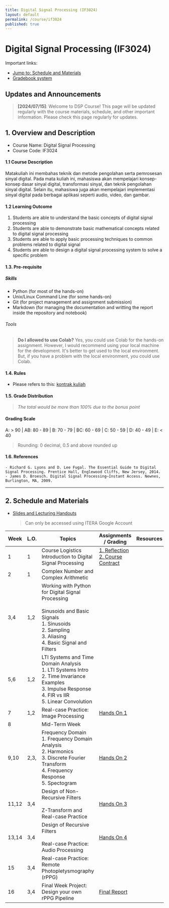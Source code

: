 ```yaml
---
title: Digital Signal Processing (IF3024)
layout: default
permalink: /course/if3024
published: true
---
```


# Digital Signal Processing (IF3024)

Important links:
- [Jump to: Schedule and Materials](#2-schedule-and-materials)
- [Gradebook system](https://gradebook.mctm.web.id)

## Updates and Announcements
> **[2024/07/15]**: Welcome to DSP Course! This page will be updated regularly with the course materials, schedule, and other important information. Please check this page regularly for updates.

## 1. Overview and Description
* Course Name: Digital Signal Processing
* Course Code: IF3024

#### 1.1 Course Description
Matakuliah ini membahas teknik dan metode pengolahan serta pemrosesan sinyal digital. Pada mata kuliah ini, mahasiswa akan mempelajari konsep-konsep dasar sinyal digital, transformasi sinyal, dan teknik pengolahan sinyal digital. Selain itu, mahasiswa juga akan mempelajari implementasi sinyal digital pada berbagai aplikasi seperti audio, video, dan gambar.

#### 1.2 Learning Outcome
1. Students are able to understand the basic concepts of digital signal processing
2. Students are able to demonstrate basic mathematical concepts related to digital signal processing
3. Students are able to apply basic processing techniques to common problems related to digital signal
4. Students are able to design a digital signal processing system to solve a specific problem

#### 1.3. Pre-requisite

##### Skills
- Python (for most of the hands-on)
- Unix/Linux Command Line (for some hands-on)
- Git (for project management and assignment submission)
- Markdown (for managing the documentation and writting the report inside the repository and notebook)

###### Tools

> **Do I allowed to use Colab?**
> Yes, you could use Colab for the hands-on assignment. However, I would recommend using your local machine for the development. It's better to get used to the local environment. But, if you have a problem with the local environment, you could use Colab.

#### 1.4. Rules
- Please refers to this: [kontrak kuliah](/course/rules)

#### 1.5. Grade Distribution

> *The total would be more than 100% due to the bonus point*

#### Grading Scale
A: > 90 | AB: 80 - 89 | B: 70 - 79 | BC: 60 - 69 | C: 50 - 59 | D: 40 - 49 | E: < 40
> Rounding: 0 decimal, 0.5 and above rounded up




#### 1.6. References
```
- Richard G. Lyons and D. Lee Fugal. The Essential Guide to Digital Signal Processing. Prentice Hall, Englewood Cliffs, New Jersey, 2014. 
- James D. Broesch. Digital Signal Processing–Instant Access. Newnes, Burlington, MA, 2009.
```

---

## 2. Schedule and Materials

- [Slides and Lecturing Handouts](https://drive.google.com/drive/folders/1pSs4TtdRbEgbb3drLUhcTXlqzGdm8yYr?usp=sharing)
    > Can only be accessed using ITERA Google Account

| Week  | L.O. | Topics                                                                                                                                                            | Assignments / Grading                                                           | Resources |
| ----- | ---- | ----------------------------------------------------------------------------------------------------------------------------------------------------------------- | ------------------------------------------------------------------------------- | --------- |
| 1     | 1    | Course Logistics<br>Introduction to Digital Signal Processing                                                                                                     | [1. Reflection]()<br> [2. Course Contract](https://forms.gle/5zmMsRCKbZAB8F1u5) |           |
| 2     | 1    | Complex Number and Complex Arithmetic                                                                                                                             |                                                                                 |           |
| 3,4   | 1,2  | Working with Python for Digital Signal Processing<br><br>Sinusoids and Basic Signals<br>1. Sinusoids<br>2. Sampling<br>3. Aliasing<br>4. Basic Signal and Filters |                                                                                 |           |
| 5,6   | 1,2  | LTI Systems and Time Domain Analysis<br>1. LTI Systems Intro<br>2. Time Invariance Examples<br>3. Impulse Response<br>4. FIR vs IIR<br>5. Linear Convolution      |                                                                                 |           |
| 7     | 1,2  | Real-case Practice: Image Processing                                                                                                                              | [Hands On 1]()                                                                  |           |
| 8     |      | Mid-Term Week                                                                                                                                                     |                                                                                 |           |
| 9,10  | 2,3, | Frequency Domain<br>1. Frequency Domain Analysis<br>2. Harmonics<br>3. Discrete Fourier Transform<br>4. Frequency Response<br>5. Spectogram                       | [Hands On 2]()                                                                  |           |
| 11,12 | 3,4  | Design of Non-Recursive Filters<br><br>Z-Transform and Real-case Practice                                                                                         | [Hands On 3]()                                                                  |           |
| 13,14 | 3,4  | Design of Recursive Filters<br><br>Real-case Practice: Audio Processing                                                                                           | [Hands On 4]()                                                                  |           |
| 15    | 3,4  | Real-case Practice: Remote Photopletysmography (rPPG)                                                                                                             |                                                                                 |           |
| 16    | 3,4  | Final Week Project: Design your own rPPG Pipeline                                                                                                                 | [Final Report]()                                                                |           |